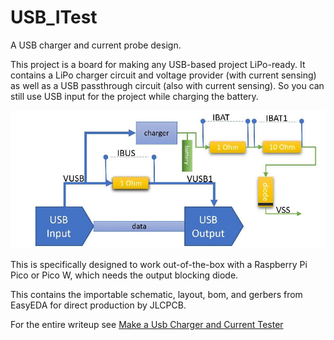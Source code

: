 # USB_ITest
A USB charger and current probe design.

This project is a board for making any USB-based project LiPo-ready. It contains a LiPo charger circuit and voltage provider (with current sensing) as well as a USB passthrough circuit (also with current sensing). So you can still use USB input for the project while charging the battery.

![Image](./images/UsbADiagram.jpg)

This is specifically designed to work out-of-the-box with a Raspberry Pi Pico or Pico W, which needs the output blocking diode.

This contains the importable schematic, layout, bom, and gerbers from EasyEDA for direct production by JLCPCB.

For the entire writeup see [Make a Usb Charger and Current Tester](URL=https://medium.com/home-wireless/make-a-usb-charger-and-current-tester-99f3795060f4)
